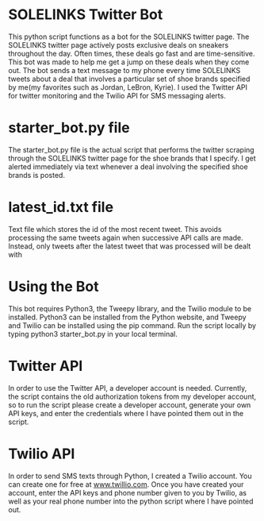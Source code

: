 # SOLELINKS Twitter Bot
This python script functions as a bot for the SOLELINKS twitter page. The SOLELINKS twitter page actively posts exclusive deals on sneakers throughout the day. Often times, these deals go fast and are time-sensitive. This bot was made to help me get a jump on these deals when they come out. The bot sends a text message to my phone every time SOLELINKS tweets about a deal that involves a particular set of shoe brands specified by me(my favorites such as Jordan, LeBron, Kyrie). I used the Twitter API for twitter monitoring and the Twilio API for SMS messaging alerts.

# starter_bot.py file
The starter_bot.py file is the actual script that performs the twitter scraping through the SOLELINKS twitter page for the shoe brands that I specify. I get alerted immediately via text whenever a deal involving the specified shoe brands is posted.

# latest_id.txt file
Text file which stores the id of the most recent tweet. This avoids processing the same tweets again when successive API calls are made. Instead, only tweets after the latest tweet that was processed will be dealt with

# Using the Bot
This bot requires Python3, the Tweepy library, and the Twilio module to be installed.
Python3 can be installed from the Python website, and Tweepy and Twilio can be installed using the pip command.
Run the script locally by typing python3 starter_bot.py in your local terminal.

# Twitter API
In order to use the Twitter API, a developer account is needed. Currently, the script contains the old authorization tokens from my developer account, so to run the script please create a developer account, generate your own API keys, and enter the credentials where I have pointed them out in the script.

# Twilio API
In order to send SMS texts through Python, I created a Twilio account. You can create one for free at www.twillio.com.
Once you have created your account, enter the API keys and phone number given to you by Twilio, as well as your real phone number into the python script where I have pointed out.


